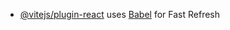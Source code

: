 
- [@vitejs/plugin-react](https://nodejs.org/api/all.html) uses [Babel](https://babeljs.io/) for Fast Refresh
